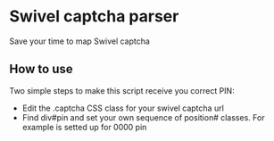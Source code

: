 # Swivel captcha parser
Save your time to map Swivel captcha

## How to use
Two simple steps to make this script receive you correct PIN:
- Edit the .captcha CSS class for your swivel captcha url
- Find div#pin and set your own sequence of position# classes. For example is setted up for 0000 pin


